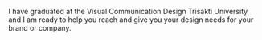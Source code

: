 I have graduated at the Visual Communication Design Trisakti University and I am ready to help you reach and give you your design needs for your brand or company.
